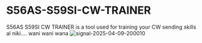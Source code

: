 # S56AS-S59SI-CW-TRAINER
S56AS S59SI CW TRAINER is a tool used for training your CW sending skills al niki.... wani wani wana
![signal-2025-04-09-200010](https://github.com/user-attachments/assets/9534f88d-6da3-46e3-a154-4f17dd066daf)
